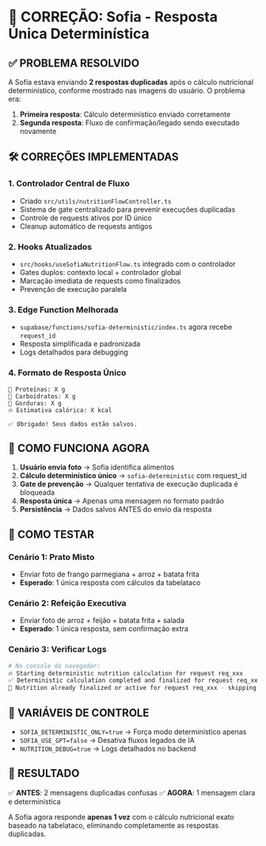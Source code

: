 # 🔧 CORREÇÃO: Sofia - Resposta Única Determinística

## ✅ PROBLEMA RESOLVIDO

A Sofia estava enviando **2 respostas duplicadas** após o cálculo nutricional determinístico, conforme mostrado nas imagens do usuário. O problema era:

1. **Primeira resposta**: Cálculo determinístico enviado corretamente
2. **Segunda resposta**: Fluxo de confirmação/legado sendo executado novamente

## 🛠️ CORREÇÕES IMPLEMENTADAS

### 1. **Controlador Central de Fluxo**
- Criado `src/utils/nutritionFlowController.ts`
- Sistema de gate centralizado para prevenir execuções duplicadas
- Controle de requests ativos por ID único
- Cleanup automático de requests antigos

### 2. **Hooks Atualizados**
- `src/hooks/useSofiaNutritionFlow.ts` integrado com o controlador
- Gates duplos: contexto local + controlador global
- Marcação imediata de requests como finalizados
- Prevenção de execução paralela

### 3. **Edge Function Melhorada** 
- `supabase/functions/sofia-deterministic/index.ts` agora recebe `request_id`
- Resposta simplificada e padronizada
- Logs detalhados para debugging

### 4. **Formato de Resposta Único**
```
💪 Proteínas: X g
🍞 Carboidratos: X g  
🥑 Gorduras: X g
🔥 Estimativa calórica: X kcal

✅ Obrigado! Seus dados estão salvos.
```

## 🎯 COMO FUNCIONA AGORA

1. **Usuário envia foto** → Sofia identifica alimentos
2. **Cálculo determinístico único** → `sofia-deterministic` com request_id
3. **Gate de prevenção** → Qualquer tentativa de execução duplicada é bloqueada
4. **Resposta única** → Apenas uma mensagem no formato padrão
5. **Persistência** → Dados salvos ANTES do envio da resposta

## 🧪 COMO TESTAR

### Cenário 1: Prato Misto
- Enviar foto de frango parmegiana + arroz + batata frita
- **Esperado**: 1 única resposta com cálculos da tabelataco

### Cenário 2: Refeição Executiva  
- Enviar foto de arroz + feijão + batata frita + salada
- **Esperado**: 1 única resposta, sem confirmação extra

### Cenário 3: Verificar Logs
```bash
# No console do navegador:
🔥 Starting deterministic nutrition calculation for request req_xxx
✅ Deterministic calculation completed and finalized for request req_xxx
🚫 Nutrition already finalized or active for request req_xxx - skipping...
```

## 🔧 VARIÁVEIS DE CONTROLE

- `SOFIA_DETERMINISTIC_ONLY=true` → Força modo determinístico apenas
- `SOFIA_USE_GPT=false` → Desativa fluxos legados de IA
- `NUTRITION_DEBUG=true` → Logs detalhados no backend

## 🚀 RESULTADO

✅ **ANTES**: 2 mensagens duplicadas confusas
✅ **AGORA**: 1 mensagem clara e determinística

A Sofia agora responde **apenas 1 vez** com o cálculo nutricional exato baseado na tabelataco, eliminando completamente as respostas duplicadas.